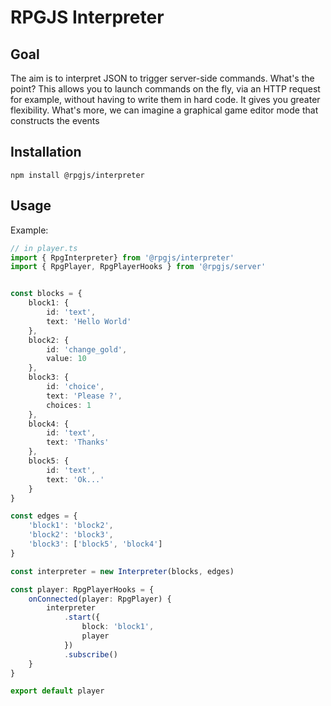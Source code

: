 # RPGJS Interpreter

## Goal

The aim is to interpret JSON to trigger server-side commands.
What's the point? This allows you to launch commands on the fly, via an HTTP request for example, without having to write them in hard code.
It gives you greater flexibility. What's more, we can imagine a graphical game editor mode that constructs the events

## Installation

`npm install @rpgjs/interpreter`

## Usage

Example:

```ts
// in player.ts
import { RpgInterpreter} from '@rpgjs/interpreter'
import { RpgPlayer, RpgPlayerHooks } from '@rpgjs/server'


const blocks = {
    block1: {
        id: 'text',
        text: 'Hello World'
    },
    block2: {
        id: 'change_gold',
        value: 10
    },
    block3: {
        id: 'choice',
        text: 'Please ?',
        choices: 1
    },
    block4: {
        id: 'text',
        text: 'Thanks'
    },
    block5: {
        id: 'text',
        text: 'Ok...'
    }
}

const edges = {
    'block1': 'block2',
    'block2': 'block3',
    'block3': ['block5', 'block4']
}

const interpreter = new Interpreter(blocks, edges)

const player: RpgPlayerHooks = {
    onConnected(player: RpgPlayer) {
        interpreter
            .start({
                block: 'block1',
                player
            })
            .subscribe()
    }
}

export default player
```